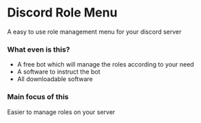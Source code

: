 # Discord Role Menu
A easy to use role management menu for your discord server

### What even is this?
* A free bot which will manage the roles according to your need
* A software to instruct the bot
* All downloadable software

### Main focus of this
<p>Easier to manage roles on your server</p>
